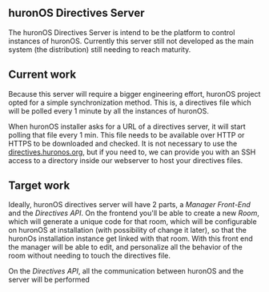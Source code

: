 ## huronOS Directives Server

The huronOS Directives Server is intend to be the platform to control instances of huronOS. Currently this server still not developed as the main system (the distribution) still needing to reach maturity.

## Current work

Because this server will require a bigger engineering effort, huronOS project opted for a simple synchronization method. This is, a directives file which will be polled every 1 minute by all the instances of huronOS.

When huronOS installer asks for a URL of a directives server, it will start polling that file every 1 min. This file needs to be available over HTTP or HTTPS to be downloaded and checked. It is not necessary to use the [directives.huronos.org](https://directives.huronos.org), but if you need to, we can provide you with an SSH access to a directory inside our webserver to host your directives files.

## Target work

Ideally, huronOS directives server will have 2 parts, a _Manager Front-End_ and the _Directives API_. On the frontend you'll be able to create a new _Room_, which will generate a unique code for that room, which will be configurable on huronOS at installation (with possibility of change it later), so that the huronOs installation instance get linked with that room. With this front end the manager will be able to edit, and personalize all the behavior of the room without needing to touch the directives file.

On the _Directives API_, all the communication between huronOS and the server will be performed
